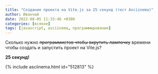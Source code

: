 ```yaml
---
title: "Создание проекта на Vite.js за 25 секунд (тест Asciinema)"
author: Иванчай
date: 2022-08-05 11:33:46 +0300
categories: [всякое]
tags: [javascript, asciinema, программирование]
---
```


Сколько нужно ~~программистов чтобы вкрутить лампочку~~ времени чтобы создать и запустить проект на Vite.js?

**25 секунд!**

{% include asciinema.html id="512813" %}

